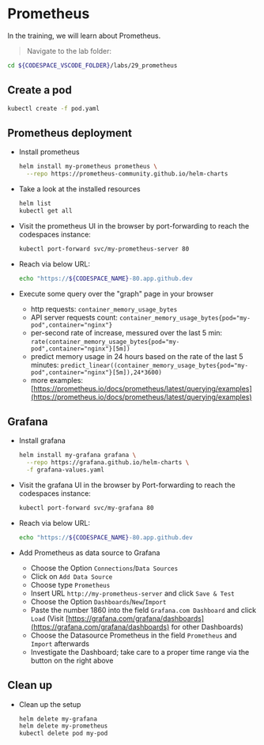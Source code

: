 # Prometheus

In the training, we will learn about Prometheus.

>Navigate to the lab folder:

```bash
cd ${CODESPACE_VSCODE_FOLDER}/labs/29_prometheus
```

## Create a pod

```bash
kubectl create -f pod.yaml
```

## Prometheus deployment

* Install prometheus

  ```bash
  helm install my-prometheus prometheus \
    --repo https://prometheus-community.github.io/helm-charts
  ```

* Take a look at the installed resources

  ```bash
  helm list
  kubectl get all
  ```

* Visit the prometheus UI in the browser by port-forwarding to reach the codespaces instance:

  ```bash
  kubectl port-forward svc/my-prometheus-server 80
  ```

* Reach via below URL:

  ```bash
  echo "https://${CODESPACE_NAME}-80.app.github.dev
  ```

* Execute some query over the "graph" page in your browser
  * http requests: `container_memory_usage_bytes`
  * API server requests count: `container_memory_usage_bytes{pod="my-pod",container="nginx"}`
  * per-second rate of increase, messured over the last 5 min: `rate(container_memory_usage_bytes{pod="my-pod",container="nginx"}[5m])`
  * predict memory usage in 24 hours based on the rate of the last 5 minutes: `predict_linear((container_memory_usage_bytes{pod="my-pod",container="nginx"}[5m]),24*3600)`
  * more examples: [https://prometheus.io/docs/prometheus/latest/querying/examples](https://prometheus.io/docs/prometheus/latest/querying/examples)

## Grafana

* Install grafana

  ```bash
  helm install my-grafana grafana \
    --repo https://grafana.github.io/helm-charts \
    -f grafana-values.yaml
  ```

* Visit the grafana UI in the browser by Port-forwarding to reach the codespaces instance:

  ```bash
  kubectl port-forward svc/my-grafana 80
  ```

* Reach via below URL:

  ```bash
  echo "https://${CODESPACE_NAME}-80.app.github.dev
  ```

* Add Prometheus as data source to Grafana
  * Choose the Option `Connections`/`Data Sources`
  * Click on `Add Data Source`
  * Choose type `Prometheus`
  * Insert URL `http://my-prometheus-server` and click `Save & Test`
  * Choose the Option `Dashboards`/`New`/`Import`
  * Paste the number 1860 into the field `Grafana.com Dashboard` and click `Load` (Visit [https://grafana.com/grafana/dashboards](https://grafana.com/grafana/dashboards) for other Dashboards)
  * Choose the Datasource Prometheus in the field `Prometheus` and `Import` afterwards
  * Investigate the Dashboard; take care to a proper time range via the button on the right above

## Clean up

* Clean up the setup

  ```bash
  helm delete my-grafana
  helm delete my-prometheus
  kubectl delete pod my-pod
  ```

